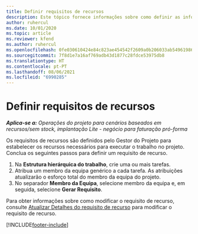 ```yaml
---
title: Definir requisitos de recursos
description: Este tópico fornece informações sobre como definir as informações de requisitos de recursos.
author: ruhercul
ms.date: 10/01/2020
ms.topic: article
ms.reviewer: kfend
ms.author: ruhercul
ms.openlocfilehash: 0fe030610424e84c823ae454542f2609a0b206033ab549619865e2c649cce113
ms.sourcegitcommit: 7f8d1e7a16af769adb43d1877c28fdce53975db8
ms.translationtype: HT
ms.contentlocale: pt-PT
ms.lasthandoff: 08/06/2021
ms.locfileid: "6990285"
---
```

# <a name="define-resource-requirements"></a>Definir requisitos de recursos

_**Aplica-se a:** Operações do projeto para cenários baseados em recursos/sem stock, implantação Lite - negócio para faturação pró-forma_

Os requisitos de recursos são definidos pelo Gestor do Projeto para estabelecer os recursos necessários para executar o trabalho no projeto. Conclua os seguintes passos para definir um requisito de recurso.

1.  Na **Estrutura hierárquica do trabalho**, crie uma ou mais tarefas.
2.  Atribua um membro da equipa genérico a cada tarefa. As atribuições atualizarão o esforço total do membro da equipa do projeto.
3.  No separador **Membro da Equipa**, selecione membro da equipa e, em seguida, selecione **Gerar Requisito**.

Para obter informações sobre como modificar o requisito de recurso, consulte [Atualizar Detalhes do requisito de recurso](define-resource-requirements.md) para modificar o requisito de recurso.

[!INCLUDE[footer-include](../includes/footer-banner.md)]